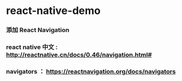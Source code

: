 # react-native-demo

### 添加 React Navigation


### react native 中文 : http://reactnative.cn/docs/0.46/navigation.html#
### navigators ：  https://reactnavigation.org/docs/navigators
